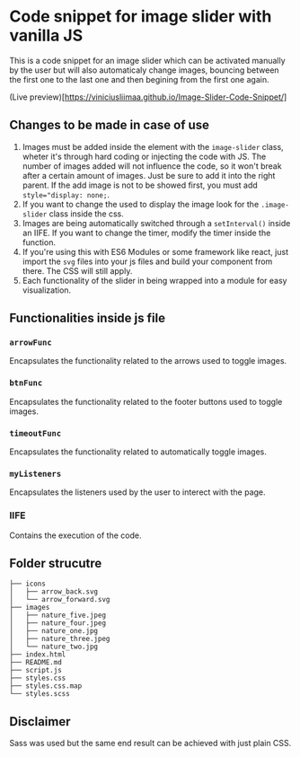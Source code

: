 # Code snippet for image slider with vanilla JS
This is a code snippet for an image slider which can be activated manually by the user but will also automaticaly change images, bouncing between the first one to the last one and then begining from the first one again.

(Live preview)[https://viniciusliimaa.github.io/Image-Slider-Code-Snippet/]

## Changes to be made in case of use
1. Images must be added inside the element with the `image-slider` class, wheter it's through hard coding or injecting the code with JS. The number of images added will not influence the code, so it won't break after a certain amount of images. Just be sure to add it into the right parent. If the add image is not to be showed first, you must add `style="display: none;`.
2. If you want to change the used to display the image look for the `.image-slider` class inside the css.
3. Images are being automatically switched through a `setInterval()` inside an IIFE. If you want to change the timer, modify the timer inside the function.
4. If you're using this with ES6 Modules or some framework like react, just import the `svg` files into your js files and build your component from there. The CSS will still apply.
5. Each functionality of the slider in being wrapped into a module for easy visualization.

## Functionalities inside js file
### `arrowFunc`
Encapsulates the functionality related to the arrows used to toggle images.

### `btnFunc`
Encapsulates the functionality related to the footer buttons used to toggle images.

### `timeoutFunc`
Encapsulates the functionality related to automatically toggle images.

### `myListeners`
Encapsulates the listeners used by the user to interect with the page.

### IIFE
Contains the execution of the code.

## Folder strucutre
```
├── icons
│   ├── arrow_back.svg
│   └── arrow_forward.svg
├── images
│   ├── nature_five.jpeg
│   ├── nature_four.jpeg
│   ├── nature_one.jpg
│   ├── nature_three.jpeg
│   └── nature_two.jpg
├── index.html
├── README.md
├── script.js
├── styles.css
├── styles.css.map
└── styles.scss
```

## Disclaimer
Sass was used but the same end result can be achieved with just plain CSS.
